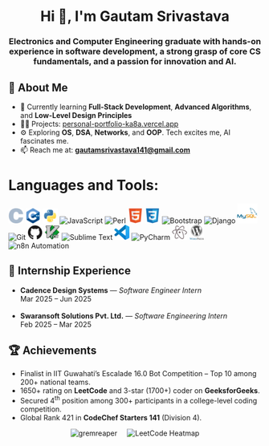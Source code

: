 
<h1 align="center">Hi 👋, I'm Gautam Srivastava</h1>
<h3 align="center">
  Electronics and Computer Engineering graduate with hands-on experience in software development, a strong grasp of core CS fundamentals, and a passion for innovation and AI.
</h3>

## 📌 About Me
- 🌱 Currently learning **Full-Stack Development**, **Advanced Algorithms**, and **Low-Level Design Principles**  
- 👨‍💻 Projects: [personal-portfolio-ka8a.vercel.app](https://personal-portfolio-ka8a.vercel.app)  
- ⚙️ Exploring **OS**, **DSA**, **Networks**, and **OOP**. Tech excites me, AI fascinates me.  
- 📫 Reach me at: **gautamsrivastava141@gmail.com**
<h1><strong>Languages and Tools:</strong></h1>
<p align="left">
  <!-- Programming Languages -->
  <img src="https://raw.githubusercontent.com/devicons/devicon/master/icons/c/c-original.svg" width="30" alt="C"/>
  <img src="https://raw.githubusercontent.com/devicons/devicon/master/icons/cplusplus/cplusplus-original.svg" width="30" alt="C++"/>
  <img src="https://raw.githubusercontent.com/devicons/devicon/master/icons/python/python-original.svg" width="30" alt="Python"/>
  <img src="https://cdn.jsdelivr.net/gh/devicons/devicon/icons/javascript/javascript-original.svg" width="30" alt="JavaScript"/>
  <img src="https://api.iconify.design/logos-perl.svg" width="30" alt="Perl"/>

  <!-- Web Technologies -->
  <img src="https://raw.githubusercontent.com/devicons/devicon/master/icons/html5/html5-original.svg" width="30" alt="HTML5"/>
  <img src="https://raw.githubusercontent.com/devicons/devicon/master/icons/css3/css3-original.svg" width="30" alt="CSS3"/>
  <img src="https://cdn.jsdelivr.net/gh/devicons/devicon/icons/bootstrap/bootstrap-plain-wordmark.svg" width="30" alt="Bootstrap"/>

  <!-- Frameworks & DB -->
  <img src="https://cdn.worldvectorlogo.com/logos/django.svg" width="30" alt="Django"/>
  <img src="https://raw.githubusercontent.com/devicons/devicon/master/icons/mysql/mysql-original-wordmark.svg" width="40" alt="MySQL"/>

  <!-- Tools -->
  <img src="https://www.vectorlogo.zone/logos/git-scm/git-scm-icon.svg" width="30" alt="Git"/>

  <img src="https://raw.githubusercontent.com/devicons/devicon/master/icons/github/github-original.svg" width="30" alt="GitHub"/>

<!-- Vim Editor -->
<img src="https://raw.githubusercontent.com/devicons/devicon/master/icons/vim/vim-original.svg" width="30" alt="Vim"/>

<!-- Sublime Text -->
<img src="https://upload.wikimedia.org/wikipedia/en/d/d2/Sublime_Text_3_logo.png" width="30" alt="Sublime Text"/>

<!-- VS Code -->
<img src="https://raw.githubusercontent.com/devicons/devicon/master/icons/vscode/vscode-original.svg" width="30" alt="VS Code"/>

<!-- PyCharm -->
<img src="https://resources.jetbrains.com/storage/products/pycharm/img/meta/pycharm_logo_300x300.png" width="30" alt="PyCharm"/>

<!-- Atom -->
<img src="https://raw.githubusercontent.com/devicons/devicon/master/icons/atom/atom-original.svg" width="30" alt="Atom"/>

<img src="https://raw.githubusercontent.com/devicons/devicon/master/icons/wordpress/wordpress-original.svg" width="30" alt="WordPress"/>

<!-- n8n Automation (PNG fallback) -->
<img src="https://raw.githubusercontent.com/n8n-io/n8n/master/assets/images/n8n-logo.png" width="30" alt="n8n Automation"/>




</p>
<h2>💼 Internship Experience</h2>

<ul>
  <li>
    <strong>Cadence Design Systems</strong> — <em>Software Engineer Intern</em><br>
    <span>Mar 2025 – Jun 2025</span>
  </li>
  <br>
  <li>
    <strong>Swaransoft Solutions Pvt. Ltd.</strong> — <em>Software Engineering Intern</em><br>
    <span>Feb 2025 – Mar 2025</span>
  </li>
</ul>

<h2>🏆 Achievements</h2>

<ul>
  <li>Finalist in IIT Guwahati’s Escalade 16.0 Bot Competition – Top 10 among 200+ national teams.</li>
  <li>1650+ rating on <strong>LeetCode</strong> and 3-star (1700+) coder on <strong>GeeksforGeeks</strong>.</li>
  <li>Secured 4<sup>th</sup> position among 300+ participants in a college-level coding competition.</li>
  <li>Global Rank 421 in <strong>CodeChef Starters 141</strong> (Division 4).</li>
</ul>

<div align="center">
  <img src="https://github-readme-stats.vercel.app/api/top-langs?username=gremreaper&show_icons=true&locale=en&layout=compact" alt="gremreaper" width="350"/>
  &nbsp;&nbsp;&nbsp;
<img src="https://leetcard.jacoblin.cool/Gautams_2202?ext=heatmap" alt="LeetCode Heatmap" width="400"/>
</div>
